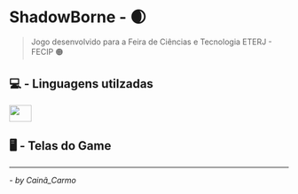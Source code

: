 # ShadowBorne - 🌒

> Jogo desenvolvido para a Feira de Ciências e Tecnologia ETERJ - FECIP 🟠

## 💻 - Linguagens utilzadas
<div display="flex">
  <img height="30" width="40" src="https://upload.wikimedia.org/wikipedia/commons/9/9e/Gamemaker_language.png?20230105191729" />
</div>

## 🖥️ - Telas do Game



---
<cite>- by <em>Cainã_Carmo</em></cite>
